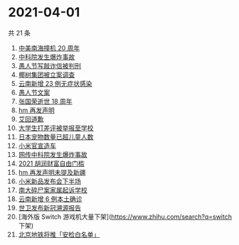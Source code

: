 # 2021-04-01

共 21 条

<!-- BEGIN ZHIHUSEARCH -->
<!-- 最后更新时间 Thu Apr 01 2021 21:09:12 GMT+0800 (China Standard Time) -->
1. [中美南海撞机 20 周年](https://www.zhihu.com/search?q=中美撞机)
1. [中科院发生爆炸事故](https://www.zhihu.com/search?q=中科院)
1. [愚人节写敲诈信被判刑](https://www.zhihu.com/search?q=愚人节套路)
1. [椰树集团被立案调查](https://www.zhihu.com/search?q=椰树集团)
1. [云南新增 23 例无症状感染](https://www.zhihu.com/search?q=云南新增)
1. [愚人节文案](https://www.zhihu.com/search?q=愚人节文案)
1. [张国荣逝世 18 周年](https://www.zhihu.com/search?q=张国荣)
1. [hm 再发声明](https://www.zhihu.com/search?q=hm)
1. [艾回道歉](https://www.zhihu.com/search?q=艾回道歉)
1. [大学生打差评被举报至学校](https://www.zhihu.com/search?q=豆瓣差评)
1. [日本宠物数量已超儿童人数](https://www.zhihu.com/search?q=日本宠物)
1. [小米官宣造车](https://www.zhihu.com/search?q=小米造车)
1. [网传中科院发生爆炸事故](https://www.zhihu.com/search?q=中科院)
1. [2021 胡润财富自由门槛](https://www.zhihu.com/search?q=财富自由)
1. [hm 再发声明未提及新疆](https://www.zhihu.com/search?q=hm)
1. [小米新品发布会下半场](https://www.zhihu.com/search?q=小米)
1. [南大碎尸案家属起诉学校](https://www.zhihu.com/search?q=南大碎尸案)
1. [云南新增 6 例本土确诊](https://www.zhihu.com/search?q=云南新增)
1. [世卫发布新冠溯源报告](https://www.zhihu.com/search?q=新冠溯源)
1. [海外版 Switch 游戏机大量下架](https://www.zhihu.com/search?q=switch 下架)
1. [北京地铁将推「安检白名单」](https://www.zhihu.com/search?q=北京地铁)
<!-- END ZHIHUSEARCH -->
